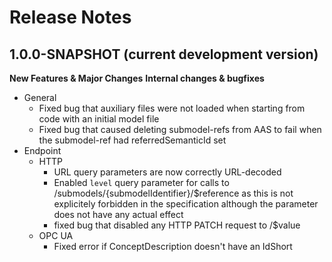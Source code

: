 # Release Notes
<!--start:changelog-header-->
## 1.0.0-SNAPSHOT (current development version)<!--end:changelog-header-->

**New Features & Major Changes**
**Internal changes & bugfixes**
- General
	- Fixed bug that auxiliary files were not loaded when starting from code with an initial model file
	- Fixed bug that caused deleting submodel-refs from AAS to fail when the submodel-ref had referredSemanticId set
- Endpoint
	- HTTP
		- URL query parameters are now correctly URL-decoded
		- Enabled `level` query parameter for calls to /submodels/{submodelIdentifier}/$reference as this is not explicitely forbidden in the specification although the parameter does not have any actual effect
		- fixed bug that disabled any HTTP PATCH request to /$value
	- OPC UA
		- Fixed error if ConceptDescription doesn't have an IdShort
